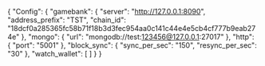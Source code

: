 {
  "Config": {
    "gamebank": {
      "server": "http://127.0.0.1:8090",
      "address_prefix": "TST",
      "chain_id": "18dcf0a285365fc58b71f18b3d3fec954aa0c141c44e4e5cb4cf777b9eab274e"
    },
    "mongo": {
      "url": "mongodb://test:123456@127.0.0.1:27017"
    },
    "http": {
      "port": "5001"
    },
    "block_sync": {
      "sync_per_sec": "150",
      "resync_per_sec": "30"
    },
    "watch_wallet": [
    ]
  }
}